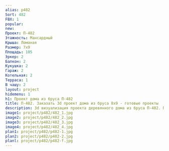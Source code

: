 ```yaml
---
alias: p482
Sort: 482
FBX: 1
popular: 
new: 
Проект: П-482
Этажность: Мансардный
Крыша: Ломаная
Размер: 7х9
Площадь: 105
Эркер: 2
Балкон: 2
Кукушка: 2
Гараж: 2
Котельная: 2
Терраса: 1
В чашу: 2
layout: project
hidemenu: 1
h1: Проект дома из бруса П-482
title: П-482. Заказать 3d проект дома из бруса 8х9 - готовые проекты
description: 3d визуализация проекта деревянного дома из бруса П-482. Площадь 105 м2, размер 8х9. Вы можете внести любые изменения в проект.
image1: project/p482/482_1.jpg
image2: project/p482/482_2.jpg
image3: project/p482/482_3.jpg
image4: project/p482/482_4.jpg
plan1: project/p482/p482-1.jpg
plan2: project/p482/p482-2.jpg
planl: project/p482/p482-f.jpg
---
```

